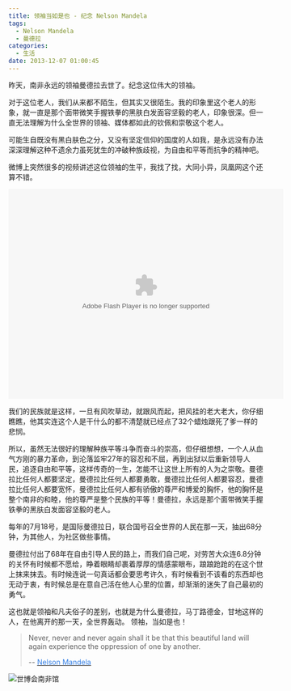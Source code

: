 ```yaml
---
title: 领袖当如是也 - 纪念 Nelson Mandela
tags:
  - Nelson Mandela
  - 曼德拉
categories:
  - 生活
date: 2013-12-07 01:00:45
---
```

昨天，南非永远的领袖曼德拉去世了。纪念这位伟大的领袖。

对于这位老人，我们从来都不陌生，但其实又很陌生。我的印象里这个老人的形象，就一直是那个面带微笑手握铁拳的黑肤白发面容坚毅的老人，印象很深。但一直无法理解为什么全世界的领袖、媒体都如此的钦佩和崇敬这个老人。

可能生自既没有黑白肤色之分，又没有坚定信仰的国度的人如我，是永远没有办法深深理解这种不遗余力虽死犹生的冲破种族歧视，为自由和平等而抗争的精神吧。

<!--more-->

微博上突然很多的视频讲述这位领袖的生平，我找了找，大同小异，凤凰网这个还算不错。

<embed src="http://v.ifeng.com/include/exterior.swf?guid=ef4d5eb9-e0ed-43aa-8b6d-ed6491a6e787&pageurl=http://www.ifeng.com&fromweb=other&AutoPlay=false" quality="high"  allowScriptAccess="always" pluginspage="http://www.macromedia.com/go/getflashplayer" type="application/x-shockwave-flash" width="544" height="415"></embed>

我们的民族就是这样，一旦有风吹草动，就跟风而起，把风挂的老大老大，你仔细瞧瞧，他其实连这个人是干什么的都不清楚就已经点了32个蜡烛跟死了爹一样的悲悯。

所以，虽然无法很好的理解种族平等斗争而奋斗的崇高，但仔细想想，一个人从血气方刚的暴力革命，到沦落监牢27年的容忍和不屈，再到出狱以后重新领导人民，追逐自由和平等，这样传奇的一生，怎能不让这世上所有的人为之崇敬。曼德拉比任何人都要坚定，曼德拉比任何人都要勇敢，曼德拉比任何人都要容忍，曼德拉比任何人都要宽怀，曼德拉比任何人都有骄傲的尊严和博爱的胸怀，他的胸怀是整个南非的和睦，他的尊严是整个民族的平等！曼德拉，永远是那个面带微笑手握铁拳的黑肤白发面容坚毅的老人。

每年的7月18号，是国际曼德拉日，联合国号召全世界的人民在那一天，抽出68分钟，为其他人，为社区做些事情。

曼德拉付出了68年在自由引导人民的路上，而我们自己呢，对劳苦大众连6.8分钟的关怀有时候都不愿给，睁着眼睛却裹着厚厚的情感蒙眼布，踉踉跄跄的在这个世上抹来抹去。有时候连说一句真话都会要思考许久，有时候看到不该看的东西却也无动于衷，有时候总是在意自己活在他人心里的位置，却渐渐的迷失了自己最初的勇气。

这也就是领袖和凡夫俗子的差别，也就是为什么曼德拉，马丁路德金，甘地这样的人，在他离开的那一天，全世界轰动。 领袖，当如是也！

> Never, never and never again shall it be that this beautiful land will again experience the oppression of one by another.
>
> -- [<span style="color:#337FE5;">Nelson Mandela</span>](http://en.wikipedia.org/wiki/Nelson_Mandela)

![世博会南非馆](http://7xr6h2.com1.z0.glb.clouddn.com/meAnd%E6%9B%BC%E5%BE%B7%E6%8B%89.jpeg)
